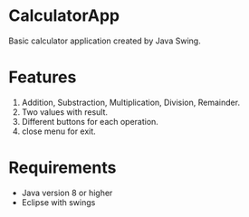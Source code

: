 # CalculatorApp
 Basic calculator application created by Java Swing.

# Features
1. Addition, Substraction, Multiplication, Division, Remainder.
2. Two values with result.
3. Different buttons for each operation.
4. close menu for exit.
# Requirements
* Java version 8 or higher
* Eclipse with swings 

